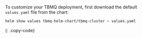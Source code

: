To customize your TBMQ deployment, first download the default `values.yaml` file from the chart:

```bash
helm show values tbmq-helm-chart/tbmq-cluster > values.yaml
```

{: .copy-code}